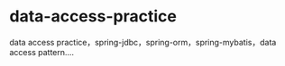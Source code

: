 # data-access-practice
data access practice，spring-jdbc，spring-orm，spring-mybatis，data access pattern....

